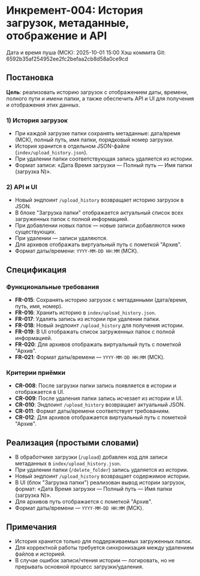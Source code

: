 # Инкремент-004: История загрузок, метаданные, отображение и API

Дата и время пуша (МСК): 2025-10-01 15:00
Хэш коммита Git: 6592b35af254952ee2fc2befaa2cb8d58a0ce9cd

## Постановка

**Цель**: реализовать историю загрузок с отображением даты, времени, полного пути и имени папки, а также обеспечить API и UI для получения и отображения этих данных.

### 1) История загрузок
- При каждой загрузке папки сохранять метаданные: дата/время (МСК), полный путь, имя папки, порядковый номер загрузки.
- История хранится в отдельном JSON-файле (`index/upload_history.json`).
- При удалении папки соответствующая запись удаляется из истории.
- Формат записи: «Дата Время загрузки — Полный путь — Имя папки (загрузка N)».

### 2) API и UI
- Новый эндпоинт `/upload_history` возвращает историю загрузок в JSON.
- В блоке "Загрузка папки" отображается актуальный список всех загруженных папок с полной информацией.
- При добавлении новых папок — новые записи добавляются ниже существующих.
- При удалении — записи удаляются.
- Для архивов отображать виртуальный путь с пометкой "Архив".
- Формат даты/времени: `YYYY-MM-DD HH:MM` (МСК).

## Спецификация

### Функциональные требования
- **FR-015**: Сохранять историю загрузок с метаданными (дата/время, путь, имя, номер).
- **FR-016**: Хранить историю в `index/upload_history.json`.
- **FR-017**: Удалять запись из истории при удалении папки.
- **FR-018**: Новый эндпоинт `/upload_history` для получения истории.
- **FR-019**: В UI отображать список загруженных папок с полной информацией.
- **FR-020**: Для архивов отображать виртуальный путь с пометкой "Архив".
- **FR-021**: Формат даты/времени — `YYYY-MM-DD HH:MM` (МСК).

### Критерии приёмки
- **CR-008**: После загрузки папки запись появляется в истории и отображается в UI.
- **CR-009**: После удаления папки запись исчезает из истории и UI.
- **CR-010**: Эндпоинт `/upload_history` возвращает актуальный JSON.
- **CR-011**: Формат даты/времени соответствует требованиям.
- **CR-012**: Для архивов отображается виртуальный путь с пометкой "Архив".

## Реализация (простыми словами)

- В обработчике загрузки (`/upload`) добавлен код для записи метаданных в `index/upload_history.json`.
- При удалении папки (`/delete_folder`) запись удаляется из истории.
- Новый эндпоинт `/upload_history` возвращает содержимое истории.
- В UI (блок "Загрузка папки") реализован вывод истории загрузок, формат: «Дата Время загрузки — Полный путь — Имя папки (загрузка N)».
- Для архивов путь отображается с пометкой "Архив".
- Формат даты/времени — `YYYY-MM-DD HH:MM` (МСК).

## Примечания

- История хранится только для поддерживаемых загруженных папок.
- Для корректной работы требуется синхронизация между удалением файлов и историей.
- В случае ошибок записи/чтения истории — логировать, но не прерывать основной процесс загрузки/удаления.
